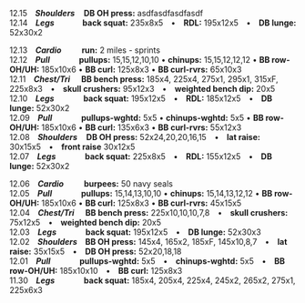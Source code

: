 
12.15 ***Shoulders***    **DB OH press:** asdfasdfasdfasdf  
12.14 ***Legs***          **back squat:** 235x8x5 • **RDL:** 195x12x5 • **DB lunge:** 52x30x2   

12.13 ***Cardio***         **run:** 2 miles - sprints  
12.12 ***Pull***             **pullups:** 15,15,12,10,10 • **chinups:** 15,15,12,12,12 • **BB row-OH/UH:** 185x10x6 • **BB curl:** 125x8x3 • **BB curl-rvrs:** 65x10x3  
12.11 ***Chest/Tri***     **BB bench press:** 185x4, 225x4, 275x1, 295x1, 315xF, 225x8x3 • **skull crushers:** 95x12x3 • **weighted bench dip:** 20x5  
12.10 ***Legs***             **back squat:** 195x12x5 • **RDL:** 185x12x5 • **DB lunge:** 52x30x2  
12.09 ***Pull***             **pullups-wghtd:** 5x5 • **chinups-wghtd:** 5x5 • **BB row-OH/UH:** 185x10x6 • **BB curl:** 135x6x3 • **BB curl-rvrs:** 55x12x3  
12.08 ***Shoulders***    **DB OH press:** 52x24,20,20,16,15 • **lat raise:** 30x15x5 • **front raise** 30x12x5  
12.07 ***Legs***             **back squat:** 225x8x5 • **RDL:** 155x12x5 • **DB lunge:** 52x30x2   

12.06 ***Cardio***         **burpees:** 50 navy seals  
12.05 ***Pull***             **pullups:** 15,14,13,10,10 • **chinups:** 15,14,13,12,12 • **BB row-OH/UH:** 185x10x6 • **BB curl:** 125x8x3 • **BB curl-rvrs:** 45x15x5    
12.04 ***Chest/Tri***     **BB bench press:** 225x10,10,10,7,8 • **skull crushers:** 75x12x5 • **weighted bench dip:** 20x5    
12.03 ***Legs***             **back squat:** 195x12x5 • **DB lunge:** 52x30x3    
12.02 ***Shoulders*** **BB OH press:** 145x4, 165x2, 185xF, 145x10,8,7 • **lat raise:** 35x15x5 • **DB OH press:** 52x20,18,18   
12.01 ***Pull***             **pullups-wghtd:** 5x5 • **chinups-wghtd:** 5x5 • **BB row-OH/UH:** 185x10x10 • **BB curl:** 125x8x3  
11.30 ***Legs***             **back squat:** 185x4, 205x4, 225x4, 245x2, 265x2, 275x1, 225x6x3  
